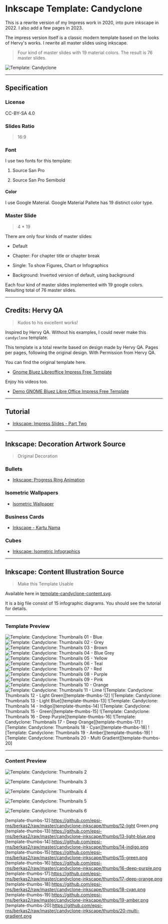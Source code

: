 # Inkscape Template: Candyclone

This is a rewrite version of my Impress work in 2020,
into pure inkscape in 2022.
I also add a few pages in 2023.

The impress version itself is a
classic modern template based on the looks of Hervy's works.
I rewrite all master slides using inkscape.

> Four kind of master slides with 19 material colors.
> The result is 76 master slides.

![Template: Candyclone][template-thumbs-1]

-- -- --

## Specification

### License

CC-BY-SA 4.0

### Slides Ratio

> 16:9

### Font

I use two fonts for this template:

1. Source San Pro

2. Source San Pro Semibold

#### Color

I use Google Material.
Google Material Pallete has 19 distinct color type.

### Master Slide

> 4 * 19

There are only four kinds of master slides:

* Default

* Chapter: For chapter title or chapter break

* Single: To show Figures, Chart or Infographics

* Background: Inverted version of default, using background

Each four kind of master slides implemented with 19 google colors.
Resulting total of 76 master slides.

-- -- --

## Credits: Hervy QA

> Kudos to his excellent works!

Inspired by Hervy QA.
Without his examples, I could never make this `candyclone` template.

This template is a total rewrite based on design made by Hervy QA. 
Pages per pages, following the original design. 
With Permission from Hervy QA.

You can find the original template here.

* [Gnome Bluez Libreoffice Impress Free Template][hervy-qa-bluez]

Enjoy his videos too.

* [Demo GNOME Bluez Libre Office Impress Free Template][hervy-qa-video]

-- -- --

## Tutorial

* [Inkscape: Impress Slides - Part Two][impress-slides-2]

-- -- --

## Inkscape: Decoration Artwork Source

> Original Decoration

### Bullets

* [Inkscape: Progress Ring Animation][progress-ring]

### Isometric Wallpapers

* [Isometric Wallpaper][isometric-wall]

### Business Cards

* [Inkscape - Kartu Nama][kartu-nama]

### Cubes

* [Inkscape: Isometric Infographics][isometric-cubes]

-- -- --

## Inkscape: Content Illustration Source

> Make this Template Usable

Available here in [template-candyclone-content.svg][candyclone-content].

It is a big file consist of 15 infographic diagrams.
You should see the tutorial for details.

-- -- --

### Template Preview

![Template: Candyclone: Thumbnails 01 - Blue][template-thumbs-01]
![Template: Candyclone: Thumbnails 02 - Grey][template-thumbs-02]
![Template: Candyclone: Thumbnails 03 - Brown][template-thumbs-03]
![Template: Candyclone: Thumbnails 04 - Blue Grey][template-thumbs-04]
![Template: Candyclone: Thumbnails 05 - Yellow][template-thumbs-05]
![Template: Candyclone: Thumbnails 06 - Teal][template-thumbs-06]
![Template: Candyclone: Thumbnails 07 - Red][template-thumbs-07]
![Template: Candyclone: Thumbnails 08 - Purple][template-thumbs-08]
![Template: Candyclone: Thumbnails 09 - Pink][template-thumbs-09]
![Template: Candyclone: Thumbnails 10 - Orange][template-thumbs-10]
![Template: Candyclone: Thumbnails 11 - Lime][template-thumbs-11]
![Template: Candyclone: Thumbnails 12 - Light Green][template-thumbs-12]
![Template: Candyclone: Thumbnails 13 - Light Blue][template-thumbs-13]
![Template: Candyclone: Thumbnails 14 - Indigo][template-thumbs-14]
![Template: Candyclone: Thumbnails 15 - Green][template-thumbs-15]
![Template: Candyclone: Thumbnails 16 - Deep Purple][template-thumbs-16]
![Template: Candyclone: Thumbnails 17 - Deep Orange][template-thumbs-17]
![Template: Candyclone: Thumbnails 18 - Cyan][template-thumbs-18]
![Template: Candyclone: Thumbnails 19 - Amber][template-thumbs-19]
![Template: Candyclone: Thumbnails 20 - Multi Gradient][template-thumbs-20]

-- -- --

### Content Preview

![Template: Candyclone: Thumbnails 2][template-thumbs-2]

![Template: Candyclone: Thumbnails 3][template-thumbs-3]

![Template: Candyclone: Thumbnails 4][template-thumbs-4]

![Template: Candyclone: Thumbnails 5][template-thumbs-5]

![Template: Candyclone: Thumbnails 6][template-thumbs-6]

[template-candy]:   https://github.com/epsi-rns/berkas2/raw/master/impress-template-candyclone/preview/template-candyclone-cover.png
[impress-slides-2]: https://epsi-rns.gitlab.io/design/2020/09-impress/22/inkscape-impress-slides-02/
[hervy-qa-bluez]:   https://hervyqa.com/gnome-bluez-libreoffice-impress-free-template/
[hervy-qa-video]:   http://www.youtube.com/watch?v=O3urHT5AHG8

[candyclone-content]:   https://github.com/epsi-rns/berkas2/blob/master/impress-template-candyclone/template-candyclone.svg

[template-thumbs-1]:https://github.com/epsi-rns/berkas2/raw/master/impress-template-candyclone/preview/thumbs-1.png
[template-thumbs-2]:https://github.com/epsi-rns/berkas2/raw/master/impress-template-candyclone/preview/thumbs-2.png
[template-thumbs-3]:https://github.com/epsi-rns/berkas2/raw/master/impress-template-candyclone/preview/thumbs-3.png
[template-thumbs-4]:https://github.com/epsi-rns/berkas2/raw/master/impress-template-candyclone/preview/thumbs-4.png
[template-thumbs-5]:https://github.com/epsi-rns/berkas2/raw/master/impress-template-candyclone/preview/thumbs-5.png
[template-thumbs-6]:https://github.com/epsi-rns/berkas2/raw/master/impress-template-candyclone/preview/thumbs-6.png

[template-thumbs-01]:https://github.com/epsi-rns/berkas2/raw/master/candyclone-inkscape/thumbs/01-blue.png
[template-thumbs-02]:https://github.com/epsi-rns/berkas2/raw/master/candyclone-inkscape/thumbs/02-grey.png
[template-thumbs-03]:https://github.com/epsi-rns/berkas2/raw/master/candyclone-inkscape/thumbs/03-brown.png
[template-thumbs-04]:https://github.com/epsi-rns/berkas2/raw/master/candyclone-inkscape/thumbs/04-blue-grey.png
[template-thumbs-05]:https://github.com/epsi-rns/berkas2/raw/master/candyclone-inkscape/thumbs/05-yellow.png
[template-thumbs-06]:https://github.com/epsi-rns/berkas2/raw/master/candyclone-inkscape/thumbs/06-teal.png
[template-thumbs-07]:https://github.com/epsi-rns/berkas2/raw/master/candyclone-inkscape/thumbs/07-red.png
[template-thumbs-08]:https://github.com/epsi-rns/berkas2/raw/master/candyclone-inkscape/thumbs/08-purple.png
[template-thumbs-09]:https://github.com/epsi-rns/berkas2/raw/master/candyclone-inkscape/thumbs/09-pink.png
[template-thumbs-10]:https://github.com/epsi-rns/berkas2/raw/master/candyclone-inkscape/thumbs/10-orange.png
[template-thumbs-11]:https://github.com/epsi-rns/berkas2/raw/master/candyclone-inkscape/thumbs/11-lime.png
[template-thumbs-12]:https://github.com/epsi-rns/berkas2/raw/master/candyclone-inkscape/thumbs/12-light Green.png
[template-thumbs-13]:https://github.com/epsi-rns/berkas2/raw/master/candyclone-inkscape/thumbs/13-light-blue.png
[template-thumbs-14]:https://github.com/epsi-rns/berkas2/raw/master/candyclone-inkscape/thumbs/14-indigo.png
[template-thumbs-15]:https://github.com/epsi-rns/berkas2/raw/master/candyclone-inkscape/thumbs/15-green.png
[template-thumbs-16]:https://github.com/epsi-rns/berkas2/raw/master/candyclone-inkscape/thumbs/16-deep-purple.png
[template-thumbs-17]:https://github.com/epsi-rns/berkas2/raw/master/candyclone-inkscape/thumbs/17-deep-orange.png
[template-thumbs-18]:https://github.com/epsi-rns/berkas2/raw/master/candyclone-inkscape/thumbs/18-cyan.png
[template-thumbs-19]:https://github.com/epsi-rns/berkas2/raw/master/candyclone-inkscape/thumbs/19-amber.png
[template-thumbs-20]:https://github.com/epsi-rns/berkas2/raw/master/candyclone-inkscape/thumbs/20-multi-gradient.png


[isometric-wall]:   https://github.com/epsi-rns/isometric-wallpaper
[kartu-nama]:       https://akutidaktahu.netlify.app/inkscape/2017/10/03/kartu-nama.html
[isometric-cubes]:  https://epsi-rns.gitlab.io/design/2015/11/11/inkscape-isometric-infographics/
[progress-ring]:    https://epsi-rns.gitlab.io/design/2017/11/15/inkscape-progress-ring/
